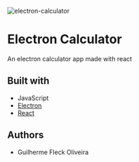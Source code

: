 ![electron-calculator](https://repository-images.githubusercontent.com/256821125/1587a280-8187-11ea-93e1-548b9fbd09d6)

# Electron Calculator

An electron calculator app made with react

## Built with

* JavaScript
* [Electron](https://www.electronjs.org/)
* [React](https://reactjs.org/)

## Authors

* Guilherme Fleck Oliveira
